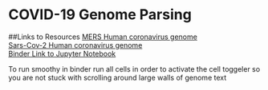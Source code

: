 # COVID-19 Genome Parsing
##Links to Resources
[MERS Human coronavirus genome](https://www.ncbi.nlm.nih.gov/nucleotide/KP223131)<br>
[Sars-Cov-2 Human coronavirus genome](https://www.ncbi.nlm.nih.gov/nuccore/MG772808)<br>
[Binder Link to Jupyter Notebook](https://gesis.mybinder.org/binder/v2/gh/theloosygoose/COVID-19/c8a0aee934dec9d2bb39947e3097029fa0f5f2b0)<br>


To run smoothy in binder run all cells in order to activate the cell toggeler so you are not stuck with scrolling around large walls of genome text
